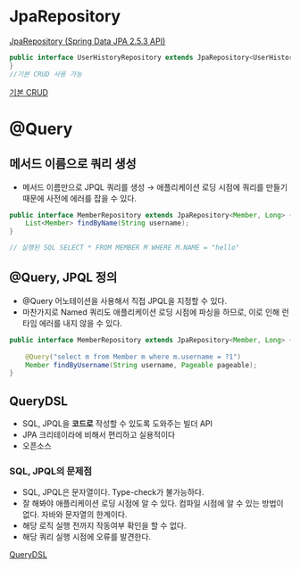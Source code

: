 # JpaRepository

[JpaRepository (Spring Data JPA 2.5.3 API)](https://docs.spring.io/spring-data/jpa/docs/current/api/org/springframework/data/jpa/repository/JpaRepository.html)

```java
public interface UserHistoryRepository extends JpaRepository<UserHistory,Long> {
}
//기본 CRUD 사용 가능
```

[기본 CRUD](https://www.notion.so/0661bd90a1c640abbe103bf596ce6896)

# @Query

## 메서드 이름으로 쿼리 생성

- 메서드 이름만으로 JPQL 쿼리를 생성 → 애플리케이션 로딩 시점에 쿼리를 만들기 때문에 사전에 에러를 잡을 수 있다.

```java
public interface MemberRepository extends JpaRepository<Member, Long> {
    List<Member> findByName(String username);
}

// 실행된 SQL SELECT * FROM MEMBER M WHERE M.NAME = "hello"
```

## @Query, JPQL 정의

- @Query 어노테이션을 사용해서 직접 JPQL을 지정할 수 있다.
- 마찬가지로 Named 쿼리도 애플리케이션 로딩 시점에 파싱을 하므로, 이로 인해 런타임 에러를 내지 않을 수 있다.

```java
public interface MemberRepository extends JpaRepository<Member, Long> {
    
    @Query("select m from Member m where m.username = ?1")
    Member findByUsername(String username, Pageable pageable);
}

```

## QueryDSL

- SQL, JPQL을 **코드로** 작성할 수 있도록 도와주는 빌더 API
- JPA 크리테이라에 비해서 편리하고 실용적이다
- 오픈소스

### SQL, JPQL의 문제점

- SQL, JPQL은 문자열이다. Type-check가 불가능하다.
- 잘 해봐야 애플리케이션 로딩 시점에 알 수 있다. 컴파일 시점에 알 수 있는 방법이 없다. 자바와 문자열의 한계이다.
- 해당 로직 실행 전까지 작동여부 확인을 할 수 없다.
- 해당 쿼리 실행 시점에 오류를 발견한다.

[QueryDSL](https://ict-nroo.tistory.com/117)